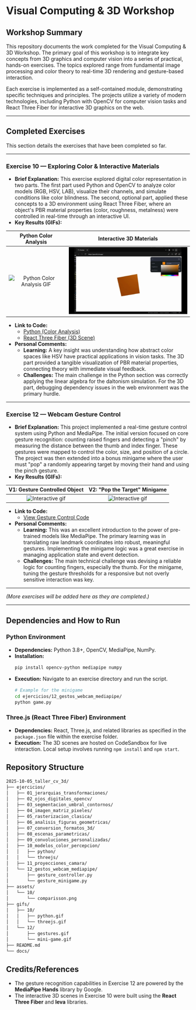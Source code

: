 # Visual Computing & 3D Workshop

## Workshop Summary

This repository documents the work completed for the Visual Computing & 3D Workshop. The primary goal of this workshop is to integrate key concepts from 3D graphics and computer vision into a series of practical, hands-on exercises. The topics explored range from fundamental image processing and color theory to real-time 3D rendering and gesture-based interaction.

Each exercise is implemented as a self-contained module, demonstrating specific techniques and principles. The projects utilize a variety of modern technologies, including Python with OpenCV for computer vision tasks and React Three Fiber for interactive 3D graphics on the web.

---

## Completed Exercises

This section details the exercises that have been completed so far.

---

### Exercise 10 — Exploring Color & Interactive Materials

- **Brief Explanation:** This exercise explored digital color representation in two parts. The first part used Python and OpenCV to analyze color models (RGB, HSV, LAB), visualize their channels, and simulate conditions like color blindness. The second, optional part, applied these concepts to a 3D environment using React Three Fiber, where an object's PBR material properties (color, roughness, metalness) were controlled in real-time through an interactive UI.
- **Key Results (GIFs):**

|               Python Color Analysis                |                Interactive 3D Materials                |
| :------------------------------------------------: | :----------------------------------------------------: |
| ![Python Color Analysis GIF](./gifs/10/python.gif) | ![Interactive 3D Material Demo](./gifs/10/threejs.gif) |

- **Link to Code:**
  - [Python (Color Analysis)](./ejercicios/10_modelos_color_percepcion/python/)
  - [React Three Fiber (3D Scene)](./ejercicios/10_modelos_color_percepcion/threejs/)
- **Personal Comments:**
  - **Learning:** A key insight was understanding how abstract color spaces like HSV have practical applications in vision tasks. The 3D part provided a tangible visualization of PBR material properties, connecting theory with immediate visual feedback.
  - **Challenges:** The main challenge in the Python section was correctly applying the linear algebra for the daltonism simulation. For the 3D part, debugging dependency issues in the web environment was the primary hurdle.

---

### Exercise 12 — Webcam Gesture Control

- **Brief Explanation:** This project implemented a real-time gesture control system using Python and MediaPipe. The initial version focused on core gesture recognition: counting raised fingers and detecting a "pinch" by measuring the distance between the thumb and index finger. These gestures were mapped to control the color, size, and position of a circle. The project was then extended into a bonus minigame where the user must "pop" a randomly appearing target by moving their hand and using the pinch gesture.
- **Key Results (GIFs):**

|       V1: Gesture Controlled Object        |        V2: "Pop the Target" Minigame        |
| :----------------------------------------: | :-----------------------------------------: |
| ![Interactive gif](./gifs/12/gestures.gif) | ![Interactive gif](./gifs/12/mini-game.gif) |

- **Link to Code:**
  - [View Gesture Control Code](./ejercicios/12_gestos_webcam_mediapipe/)
- **Personal Comments:**
  - **Learning:** This was an excellent introduction to the power of pre-trained models like MediaPipe. The primary learning was in translating raw landmark coordinates into robust, meaningful gestures. Implementing the minigame logic was a great exercise in managing application state and event detection.
  - **Challenges:** The main technical challenge was devising a reliable logic for counting fingers, especially the thumb. For the minigame, tuning the gesture thresholds for a responsive but not overly sensitive interaction was key.

---

_(More exercises will be added here as they are completed.)_

---

## Dependencies and How to Run

### Python Environment

- **Dependencies:** Python 3.8+, OpenCV, MediaPipe, NumPy.
- **Installation:**
  ```bash
  pip install opencv-python mediapipe numpy
  ```
- **Execution:** Navigate to an exercise directory and run the script.
  ```bash
  # Example for the minigame
  cd ejercicios/12_gestos_webcam_mediapipe/
  python game.py
  ```

### Three.js (React Three Fiber) Environment

- **Dependencies:** React, Three.js, and related libraries as specified in the `package.json` file within the exercise folder.
- **Execution:** The 3D scenes are hosted on CodeSandbox for live interaction. Local setup involves running `npm install` and `npm start`.

## Repository Structure

```
2025-10-05_taller_cv_3d/
├── ejercicios/
│   ├── 01_jerarquias_transformaciones/
│   ├── 02_ojos_digitales_opencv/
│   ├── 03_segmentacion_umbral_contornos/
│   ├── 04_imagen_matriz_pixeles/
│   ├── 05_rasterizacion_clasica/
│   ├── 06_analisis_figuras_geometricas/
│   ├── 07_conversion_formatos_3d/
│   ├── 08_escenas_parametricas/
│   ├── 09_convoluciones_personalizadas/
│   ├── 10_modelos_color_percepcion/
│   │   ├── python/
│   │   └── threejs/
│   ├── 11_proyecciones_camara/
│   └── 12_gestos_webcam_mediapipe/
│       ├── gesture_controller.py
│       └── gesture_minigame.py
├── assets/
│   └── 10/
│       └── comparisson.png
├── gifs/
│   ├── 10/
│   │   ├── python.gif
│   │   └── threejs.gif
│   └── 12/
│       ├── gestures.gif
│       └── mini-game.gif
├── README.md
└── docs/
```

## Credits/References

- The gesture recognition capabilities in Exercise 12 are powered by the **MediaPipe Hands** library by Google.
- The interactive 3D scenes in Exercise 10 were built using the **React Three Fiber** and **leva** libraries.
